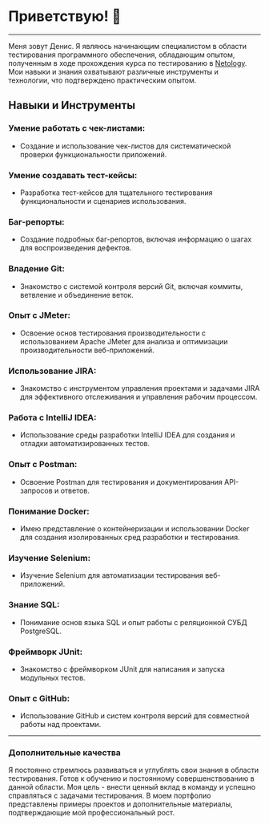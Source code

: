 # Приветствую! 👋
_ _ _
Меня зовут Денис. Я являюсь начинающим специалистом в области тестирования программного обеспечения, обладающим опытом, полученным в ходе прохождения курса по тестированию в [Netology](https://netology.ru/programs/qa?utm_source=admitad&utm_medium=cpa&utm_campaign=affiliate&admitad_uid=ab8201b70adc291eadef15fda3d22387&utm_term=58#/lessons). Мои навыки и знания охватывают различные инструменты и технологии, что подтверждено практическим опытом.

## Навыки и Инструменты
### Умение работать с чек-листами:

* Создание и использование чек-листов для систематической проверки функциональности приложений.
### Умение создавать тест-кейсы:

* Разработка тест-кейсов для тщательного тестирования функциональности и сценариев использования.
### Баг-репорты:

* Создание подробных баг-репортов, включая информацию о шагах для воспроизведения дефектов.
### Владение Git:

* Знакомство с системой контроля версий Git, включая коммиты, ветвление и объединение веток.
### Опыт с JMeter:

* Освоение основ тестирования производительности с использованием Apache JMeter для анализа и оптимизации производительности веб-приложений.
### Использование JIRA:

* Знакомство с инструментом управления проектами и задачами JIRA для эффективного отслеживания и управления рабочим процессом.
### Работа с IntelliJ IDEA:

* Использование среды разработки IntelliJ IDEA для создания и отладки автоматизированных тестов.
### Опыт с Postman:

* Освоение Postman для тестирования и документирования API-запросов и ответов.
### Понимание Docker:

* Имею представление о контейнеризации и использовании Docker для создания изолированных сред разработки и тестирования.
### Изучение Selenium:

* Изучение Selenium для автоматизации тестирования веб-приложений.
### Знание SQL:

* Понимание основ языка SQL и опыт работы с реляционной СУБД PostgreSQL.
### Фреймворк JUnit:

* Знакомство с фреймворком JUnit для написания и запуска модульных тестов.
### Опыт с GitHub:

* Использование GitHub и систем контроля версий для совместной работы над проектами.
_ _ _
### Дополнительные качества
Я постоянно стремлюсь развиваться и углублять свои знания в области тестирования. Готов к обучению и постоянному совершенствованию в данной области. Моя цель - внести ценный вклад в команду и успешно справляться с задачами тестирования. В моем портфолио представлены примеры проектов и дополнительные материалы, подтверждающие мой профессиональный рост.
